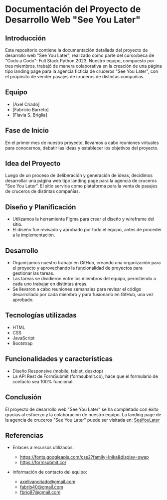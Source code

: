 # Documentación del Proyecto de Desarrollo Web "See You Later"

## Introducción
Este repositorio contiene la documentación detallada del proyecto de desarrollo web "See You Later", realizado como parte del curso/beca de "Codo a Codo": Full Stack Python 2023. Nuestro equipo, compuesto por tres miembros, trabajó de manera colaborativa en la creación de una página tipo landing page para la agencia ficticia de cruceros "See You Later", con el propósito de vender pasajes de cruceros de distintas compañías.

## Equipo
- [Axel Criado]
- [Fabricio Barreto]
- [Flavia S. Briglia]

## Fase de Inicio
En el primer mes de nuestro proyecto, llevamos a cabo reuniones virtuales para conocernos, debatir las ideas y establecer los objetivos del proyecto.

## Idea del Proyecto
Luego de un proceso de deliberación y generación de ideas, decidimos desarrollar una página web tipo landing page para la agencia de cruceros "See You Later". El sitio serviría como plataforma para la venta de pasajes de cruceros de distintas compañías.

## Diseño y Planificación
- Utilizamos la herramienta Figma para crear el diseño y wireframe del sitio.
- El diseño fue revisado y aprobado por todo el equipo, antes de proceder a la implementación.

## Desarrollo
- Organizamos nuestro trabajo en GitHub, creando una organización para el proyecto y aprovechando la funcionalidad de proyectos para gestionar las tareas.
- Las tareas se dividieron entre los miembros del equipo, permitiendo a cada uno trabajar en distintas áreas.
- Se llevaron a cabo reuniones semanales para revisar el código desarrollado por cada miembro y para fusionarlo en GitHub, una vez aprobado.
  
## Tecnologías utilizadas
- HTML
- CSS
- JavaScript
- Bootstrap

## Funcionalidades y características
- Diseño Responsive (mobile, tablet, desktop) 
- La API Rest de FormSubmit (formsubmit.co), hace que el formulario de contacto sea 100% funcional.

## Conclusión
El proyecto de desarrollo web "See You Later" se ha completado con éxito gracias al esfuerzo y la colaboración de nuestro equipo. La landing page de la agencia de cruceros "See You Later" puede ser visitada en: [SeaYouLater](https://meme-x-semana.github.io/SeaYouLater/)

## Referencias
- Enlaces a recursos utilizados:
    - https://fonts.googleapis.com/css2?family=Inika&display=swap
    - https://formsubmit.co/

- Información de contacto del equipo:
    - axelivancriado@gmail.com
    - fabrib40@gmail.com
    - fbrig87@gmail.com
